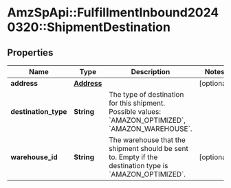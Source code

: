 # AmzSpApi::FulfillmentInbound20240320::ShipmentDestination

## Properties
Name | Type | Description | Notes
------------ | ------------- | ------------- | -------------
**address** | [**Address**](Address.md) |  | [optional] 
**destination_type** | **String** | The type of destination for this shipment. Possible values: &#x60;AMAZON_OPTIMIZED&#x60;, &#x60;AMAZON_WAREHOUSE&#x60;. | 
**warehouse_id** | **String** | The warehouse that the shipment should be sent to. Empty if the destination type is &#x60;AMAZON_OPTIMIZED&#x60;. | [optional] 

